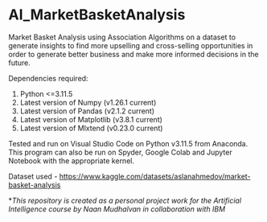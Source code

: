 # AI_MarketBasketAnalysis
Market Basket Analysis using Association Algorithms on a dataset to generate insights to find more upselling and cross-selling opportunities in order to generate better business and make more informed decisions in the future.

Dependencies required:
1. Python <=3.11.5
2. Latest version of Numpy (v1.26.1 current)
3. Latest version of Pandas (v2.1.2 current)
4. Latest version of Matplotlib (v3.8.1 current)
5. Latest version of Mlxtend (v0.23.0 current)

Tested and run on Visual Studio Code on Python v3.11.5 from Anaconda. This program can also be run on Spyder, Google Colab and Jupyter Notebook with the appropriate kernel.

Dataset used - https://www.kaggle.com/datasets/aslanahmedov/market-basket-analysis

**This repository is created as a personal project work for the Artificial Intelligence course by Naan Mudhalvan in collaboration with IBM*
